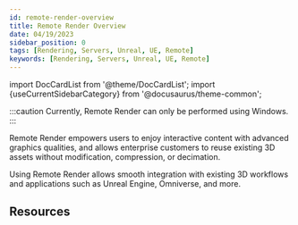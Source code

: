 ```yaml
---
id: remote-render-overview
title: Remote Render Overview
date: 04/19/2023
sidebar_position: 0
tags: [Rendering, Servers, Unreal, UE, Remote]
keywords: [Rendering, Servers, Unreal, UE, Remote]
---
```


import DocCardList from '@theme/DocCardList';
import {useCurrentSidebarCategory} from '@docusaurus/theme-common';

:::caution
Currently, Remote Render can only be performed using Windows.
:::

Remote Render empowers users to enjoy interactive content with advanced graphics
qualities, and allows enterprise customers to reuse existing 3D assets without modification,
compression, or decimation.

Using Remote Render allows smooth integration with existing 3D workflows and applications
such as Unreal Engine, Omniverse, and more.

## Resources

<DocCardList items={useCurrentSidebarCategory().items}/>
